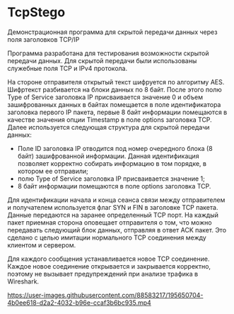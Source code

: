 # TcpStego
Демонстрационная программа для скрытой передачи данных через поля заголовков TCP/IP

Программа разработана для тестирования возможности скрытой передачи данных. Для скрытой передачи были использованы служебные поля TCP и IPv4 протокола.

На стороне отправителя открытый текст шифруется по алгоритму AES. Шифртекст разбивается на блоки данных по 8 байт. После этого полю Type of Service заголовка IP присваивается значение 0 и объем зашифрованных данных в байтах помещается в поле идентификатора заголовка первого IP пакета, первые 8 байт информации помещаются в качестве значения опции Timestamp в поле options заголовка TCP.
Далее используется следующая структура для скрытой передачи данных:
-	Поле ID заголовка IP отводится под номер очередного блока (8 байт) зашифрованной информации. Данная идентификация позволяет корректно собирать информацию в том порядке, в котором ее отправили;
-	полю Type of Service заголовка IP присваивается значение 1;
-	8 байт информации помещаются в поле options заголовка TCP.

Для идентификации начала и конца сеанса связи между отправителем и получателем используется флаг SYN и FIN в заголовке TCP пакета.
Данные передаются на заранее определенный TCP порт. На каждый пакет приемная сторона оповещает отправителя о том, что можно передавать следующий блок данных, отправляя в ответ ACK пакет. Это сделано с целью имитации нормального TCP соединения между клиентом и сервером.

Для каждого сообщения устанавливается новое TCP соединение. Каждое новое соединение открывается и закрывается корректно, поэтому не вызывает предупреждений при анализе трафика в Wireshark.

https://user-images.githubusercontent.com/88583217/195650704-4b0ee618-d2a2-4032-b96e-ccaf3b6bc935.mp4
